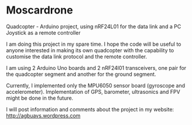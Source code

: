 Moscardrone
===========

Quadcopter - Arduino project, using nRF24L01 for the data link and a PC Joystick as a remote controller


I am doing this project in my spare time. I hope the code will be useful to anyone interested in making its own quadcopter with the capability to customise the data link protocol and the remote controller.

I am using 2 Arduino Uno boards and 2 nRF24l01 transceivers, one pair for the quadcopter segment and another for the ground segment.

Currently, I implemented only the MPU6050 sensor board (gyroscope and accelerometer). Implementation of GPS, barometer, ultrasonics and FPV might be done in the future.


I will post information and comments about the project in my website: http://agbuavs.wordpress.com
